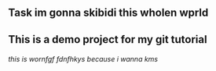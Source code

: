## Task im gonna skibidi this wholen wprld 
## This is a demo project for my git tutorial
###### this is wornfgf fdnfhkys because i wanna kms 
